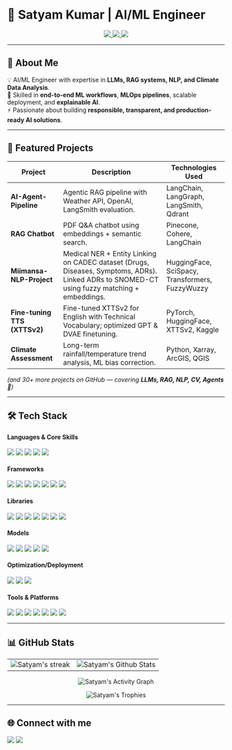 # 🚀 Satyam Kumar | AI/ML Engineer  

<p align="center">
  <a href="https://www.linkedin.com/in/satyamkr07" target="_blank">
    <img src="https://img.shields.io/badge/LinkedIn-0077B5?style=for-the-badge&logo=linkedin&logoColor=white"/>
  </a>
  <a href="https://github.com/Satyam0775" target="_blank">
    <img src="https://img.shields.io/badge/GitHub-100000?style=for-the-badge&logo=github&logoColor=white"/>
  </a>
  <a href="https://satyam-kumar-iqyrpz0.gamma.site/" target="_blank">
    <img src="https://img.shields.io/badge/Portfolio-00A8E8?style=for-the-badge&logo=globe&logoColor=white"/>
  </a>
</p>

---

## 👋 About Me  

💡 AI/ML Engineer with expertise in **LLMs, RAG systems, NLP, and Climate Data Analysis**.  
🔬 Skilled in **end-to-end ML workflows**, **MLOps pipelines**, scalable deployment, and **explainable AI**.  
⚡ Passionate about building **responsible, transparent, and production-ready AI solutions**.  

---

## 🚀 Featured Projects  

| Project | Description | Technologies Used |
|---|---|---|
| **AI-Agent-Pipeline** | Agentic RAG pipeline with Weather API, OpenAI, LangSmith evaluation. | LangChain, LangGraph, LangSmith, Qdrant |
| **RAG Chatbot** | PDF Q&A chatbot using embeddings + semantic search. | Pinecone, Cohere, LangChain |
| **Miimansa-NLP-Project** | Medical NER + Entity Linking on CADEC dataset (Drugs, Diseases, Symptoms, ADRs). Linked ADRs to SNOMED-CT using fuzzy matching + embeddings. | HuggingFace, SciSpacy, Transformers, FuzzyWuzzy |
| **Fine-tuning TTS (XTTSv2)** | Fine-tuned XTTSv2 for English with Technical Vocabulary; optimized GPT & DVAE finetuning. | PyTorch, HuggingFace, XTTSv2, Kaggle |
| **Climate Assessment** | Long-term rainfall/temperature trend analysis, ML bias correction. | Python, Xarray, ArcGIS, QGIS |

*(and 30+ more projects on GitHub — covering **LLMs, RAG, NLP, CV, Agents** 🎯)*  

---

## 🛠️ Tech Stack  

#### Languages & Core Skills
<p>
<img src="https://img.shields.io/badge/Python-3776AB?style=for-the-badge&logo=python&logoColor=white"/>
<img src="https://img.shields.io/badge/Machine%20Learning-FF6F00?style=for-the-badge"/>
<img src="https://img.shields.io/badge/Deep%20Learning-005CED?style=for-the-badge"/>
<img src="https://img.shields.io/badge/Generative%20AI-800080?style=for-the-badge&logo=openai&logoColor=white"/>
<img src="https://img.shields.io/badge/Computer%20Vision-5C3EE8?style=for-the-badge"/>
</p>

#### Frameworks
<p>
<img src="https://img.shields.io/badge/LangChain-000000?style=for-the-badge"/>
<img src="https://img.shields.io/badge/LangGraph-FFB703?style=for-the-badge"/>
<img src="https://img.shields.io/badge/LangSmith-0A9396?style=for-the-badge"/>
<img src="https://img.shields.io/badge/HuggingFace-FEBA33?style=for-the-badge&logo=huggingface&logoColor=black"/>
<img src="https://img.shields.io/badge/PyTorch-EE4C2C?style=for-the-badge&logo=pytorch&logoColor=white"/>
<img src="https://img.shields.io/badge/TensorFlow-FF6F00?style=for-the-badge&logo=tensorflow&logoColor=white"/>
<img src="https://img.shields.io/badge/Torchvision-009688?style=for-the-badge"/>
</p>

#### Libraries
<p>
<img src="https://img.shields.io/badge/NumPy-013243?style=for-the-badge&logo=numpy&logoColor=white"/>
<img src="https://img.shields.io/badge/Pandas-150458?style=for-the-badge&logo=pandas&logoColor=white"/>
<img src="https://img.shields.io/badge/Matplotlib-3776AB?style=for-the-badge&logo=matplotlib&logoColor=white"/>
<img src="https://img.shields.io/badge/Scikit--learn-F7931E?style=for-the-badge"/>
<img src="https://img.shields.io/badge/OpenCV-5C3EE8?style=for-the-badge"/>
<img src="https://img.shields.io/badge/Pillow-3670A0?style=for-the-badge"/>
<img src="https://img.shields.io/badge/Xarray-FF6F00?style=for-the-badge"/>
</p>

#### Models
<p>
<img src="https://img.shields.io/badge/YOLOv5/v8-00A86B?style=for-the-badge"/>
<img src="https://img.shields.io/badge/CNN-FF007F?style=for-the-badge"/>
<img src="https://img.shields.io/badge/RCNN-FFA500?style=for-the-badge"/>
<img src="https://img.shields.io/badge/CLIP-0000FF?style=for-the-badge"/>
<img src="https://img.shields.io/badge/Vision--Language%20Models-9932CC?style=for-the-badge"/>
</p>

#### Optimization/Deployment
<p>
<img src="https://img.shields.io/badge/ONNX-005CED?style=for-the-badge"/>
<img src="https://img.shields.io/badge/TensorRT-76B900?style=for-the-badge"/>
<img src="https://img.shields.io/badge/OpenVINO-27338E?style=for-the-badge"/>
</p>

#### Tools & Platforms
<p>
<img src="https://img.shields.io/badge/Git-F05032?style=for-the-badge"/>
<img src="https://img.shields.io/badge/Docker-2496ED?style=for-the-badge"/>
<img src="https://img.shields.io/badge/Jupyter-F37626?style=for-the-badge"/>
<img src="https://img.shields.io/badge/Google%20Cloud-4285F4?style=for-the-badge"/>
<img src="https://img.shields.io/badge/ArcGIS-2E7D32?style=for-the-badge"/>
<img src="https://img.shields.io/badge/QGIS-589632?style=for-the-badge"/>
<img src="https://img.shields.io/badge/CI/CD-FF5733?style=for-the-badge"/>
</p>

---

## 📊 GitHub Stats  

<table align="center">
  <tr>
    <td align="center">
      <img src="https://github-readme-streak-stats-9m8ugfa77-denvercoder1.vercel.app/?user=Satyam0775&theme=monokai-metallian&hide_border=true" alt="Satyam's streak"/>
    </td>
    <td align="center">
      <img src="https://denvercoder1-github-readme-stats.vercel.app/api/?username=Satyam0775&show_icons=true&include_all_commits=true&count_private=true&theme=react&hide_border=true&bg_color=1F222E&title_color=F85D7F&icon_color=F8D866" alt="Satyam's Github Stats"/>
    </td>
  </tr>
</table>  

<p align="center">
  <img src="https://github-readme-activity-graph.vercel.app/graph/?username=Satyam0775&bg_color=1F222E&color=F8D866&line=F85D7F&point=FFFFFF&hide_border=true" alt="Satyam's Activity Graph"/>
</p>  

<p align="center">
  <img src="https://github-profile-trophy.vercel.app/?username=Satyam0775&theme=radical&no-frame=true&margin-w=15&row=1&column=6" alt="Satyam's Trophies"/>
</p>

---

## 🌐 Connect with me  
<p align="left">
<a href="mailto:Satyamrishav0013@gmail.com" target="_blank"><img src="https://img.shields.io/badge/Email-D14836?style=for-the-badge&logo=gmail&logoColor=white"/></a>
<a href="https://linkedin.com/in/satyamkr07" target="_blank"><img src="https://img.shields.io/badge/LinkedIn-0077B5?style=for-the-badge&logo=linkedin&logoColor=white"/></a>
</p>
